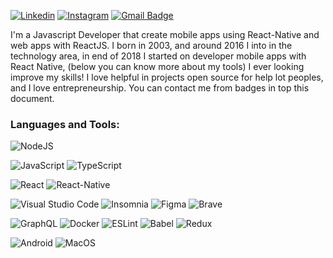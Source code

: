 [![Linkedin](https://img.shields.io/badge/-LinkedIn-blue?style=flat&logo=Linkedin&logoColor=white&link=https://www.linkedin.com/in/rebeccamanzi/)](https://www.linkedin.com/in/mariosantos-dev/)
[![Instagram](https://img.shields.io/badge/-Instagram-C13584?style=flat&labelColor=C13584&logo=instagram&logoColor=white&link=https://www.instagram.com/codepwr/)](https://www.instagram.com/mariosantosdev/)
[![Gmail Badge](https://img.shields.io/badge/-mariodev7@gmail.com-c14438?style=flat-square&logo=Gmail&logoColor=white&link=mailto:mariodev7@gmail.com)](mailto:mariodev7@gmail.com)

I'm a Javascript Developer that create mobile apps using React-Native and web apps with ReactJS. I born in 2003, and around 2016 I into in the technology area, in end of 2018 I started on developer mobile apps with React Native, (below you can know more about my tools) I ever looking improve my skills!
I love helpful in projects open source for help lot peoples, and I love entrepreneurship.
You can contact me from badges in top this document.

### Languages and Tools:

![NodeJS](https://img.shields.io/badge/node.js-6DA55F?style=for-the-badge&logo=node.js&logoColor=white)

![JavaScript](https://img.shields.io/badge/JavaScript-F7DF1E?style=flat-square&logo=JavaScript&logoColor=white)
![TypeScript](https://img.shields.io/badge/TypeScript-007ACC?style=flat-square&logo=TypeScript&logoColor=white)

![React](https://img.shields.io/badge/React-61dafb?style=flat-square&logo=React&logoColor=white)
![React-Native](https://img.shields.io/badge/React%20Native-61DAFB?style=flat-square&logo=React&logoColor=white)

![Visual Studio Code](https://img.shields.io/badge/Visual_Studio_Code-007ACC?style=flat-square&logo=Visual-Studio-Code&logoColor=white)
![Insomnia](https://img.shields.io/badge/Insomnia-5849BE?style=flat-square&logo=Insomnia&logoColor=white)
![Figma](https://img.shields.io/badge/Figma-F24E1E?style=flat-square&logo=Figma&logoColor=white)
![Brave](https://img.shields.io/badge/Brave-FB542B?style=flat-square&logo=Brave&logoColor=white)

![GraphQL](https://img.shields.io/badge/-GraphQL-E10098?style=flat-square&logo=graphql&logoColor=white)
![Docker](https://img.shields.io/badge/Docker-%230db7ed.svg?style=flat-square&logo=docker&logoColor=white)
![ESLint](https://img.shields.io/badge/ESLint-4B3263?style=flat-square&logo=eslint&logoColor=white)
![Babel](https://img.shields.io/badge/Babel-F9DC3e?style=flat-square&logo=babel&logoColor=black)
![Redux](https://img.shields.io/badge/Redux-%23593d88.svg?style=flat-squaree&logo=redux&logoColor=white)

![Android](https://img.shields.io/badge/Android-3DDC84?style=flat-square&logo=android&logoColor=white)
![MacOS](https://img.shields.io/badge/MacOS-1A1A1A?style=flat-square&logo=Apple&logoColor=white)
